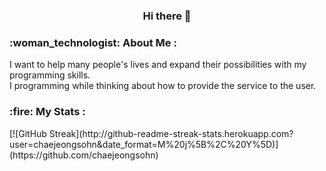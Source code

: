 <div align="center">
  <h3> Hi there 👋 </h3>

</div>
<div>
  <h3>:woman_technologist: About Me :</h3>
  I want to help many people's lives and expand their possibilities with my programming skills. <br>
  I programming while thinking about how to provide the service to the user. 
  
  <h3>:fire: My Stats :</h3>
</div>
<div>
  [![GitHub Streak](http://github-readme-streak-stats.herokuapp.com?user=chaejeongsohn&date_format=M%20j%5B%2C%20Y%5D)](https://github.com/chaejeongsohn)
</div>




<!--
**chaejeongsohn/chaejeongsohn** is a ✨ _special_ ✨ repository because its `README.md` (this file) appears on your GitHub profile.

Here are some ideas to get you started:

- 🔭 I’m currently working on ...
- 🌱 I’m currently learning ...
- 👯 I’m looking to collaborate on ...
- 🤔 I’m looking for help with ...
- 💬 Ask me about ...
- 📫 How to reach me: ...
- 😄 Pronouns: ...
- ⚡ Fun fact: ...
-->
